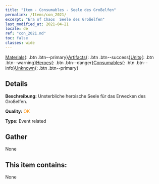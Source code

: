 ```yaml
---
title: "Item - Consumables - Seele des Großelfen"
permalink: /Items/con_2021/
excerpt: "Era of Chaos  Seele des Großelfen"
last_modified_at: 2021-04-21
locale: de
ref: "con_2021.md"
toc: false
classes: wide
---
```

 [Materials](/de/Items/){: .btn .btn--primary}[Artifacts](/de/Items/Artifacts/){: .btn .btn--success}[Units](/de/Items/Units/){: .btn .btn--warning}[Heroes](/de/Items/Heroes/){: .btn .btn--danger}[Consumables](/de/Items/Consumables/){: .btn .btn--info}[Unknown](/de/Items/Unknown/){: .btn .btn--primary}

## Details
 **Beschreibung:** Unsterbliche heroische Seele für das Erwecken des Großelfen.

 **Quality:** <span style="color: #FF8C00">OK</span>

 **Type:** Event related

## Gather

  None

## This item contains:

  None

